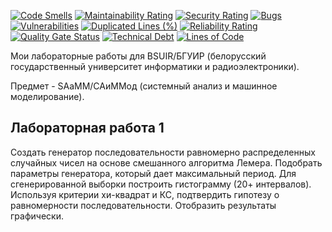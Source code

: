 [![Code Smells][code_smells_badge]][code_smells_link]
[![Maintainability Rating][maintainability_rating_badge]][maintainability_rating_link]
[![Security Rating][security_rating_badge]][security_rating_link]
[![Bugs][bugs_badge]][bugs_link]
[![Vulnerabilities][vulnerabilities_badge]][vulnerabilities_link]
[![Duplicated Lines (%)][duplicated_lines_density_badge]][duplicated_lines_density_link]
[![Reliability Rating][reliability_rating_badge]][reliability_rating_link]
[![Quality Gate Status][quality_gate_status_badge]][quality_gate_status_link]
[![Technical Debt][technical_debt_badge]][technical_debt_link]
[![Lines of Code][lines_of_code_badge]][lines_of_code_link]

Мои лабораторные работы для BSUIR/БГУИР (белорусский государственный университет информатики и радиоэлектроники).

Предмет - SAaMM/САиММод (системный анализ и машинное моделирование).

## Лабораторная работа 1

Создать генератор последовательности равномерно распределенных случайных чисел на основе смешанного алгоритма Лемера.
Подобрать параметры генератора, который дает максимальный период.
Для сгенерированной выборки построить гистограмму (20+ интервалов).
Используя критерии хи-квадрат и КС, подтвердить гипотезу о равномерности последовательности. Отобразить результаты
графически.

<!----------------------------------------------------------------------------->

[code_smells_badge]: https://sonarcloud.io/api/project_badges/measure?project=Hummel009_System-Analysis-and-Machine-Modeling&metric=code_smells

[code_smells_link]: https://sonarcloud.io/summary/overall?id=Hummel009_System-Analysis-and-Machine-Modeling

[maintainability_rating_badge]: https://sonarcloud.io/api/project_badges/measure?project=Hummel009_System-Analysis-and-Machine-Modeling&metric=sqale_rating

[maintainability_rating_link]: https://sonarcloud.io/summary/overall?id=Hummel009_System-Analysis-and-Machine-Modeling

[security_rating_badge]: https://sonarcloud.io/api/project_badges/measure?project=Hummel009_System-Analysis-and-Machine-Modeling&metric=security_rating

[security_rating_link]: https://sonarcloud.io/summary/overall?id=Hummel009_System-Analysis-and-Machine-Modeling

[bugs_badge]: https://sonarcloud.io/api/project_badges/measure?project=Hummel009_System-Analysis-and-Machine-Modeling&metric=bugs

[bugs_link]: https://sonarcloud.io/summary/overall?id=Hummel009_System-Analysis-and-Machine-Modeling

[vulnerabilities_badge]: https://sonarcloud.io/api/project_badges/measure?project=Hummel009_System-Analysis-and-Machine-Modeling&metric=vulnerabilities

[vulnerabilities_link]: https://sonarcloud.io/summary/overall?id=Hummel009_System-Analysis-and-Machine-Modeling

[duplicated_lines_density_badge]: https://sonarcloud.io/api/project_badges/measure?project=Hummel009_System-Analysis-and-Machine-Modeling&metric=duplicated_lines_density

[duplicated_lines_density_link]: https://sonarcloud.io/summary/overall?id=Hummel009_System-Analysis-and-Machine-Modeling

[reliability_rating_badge]: https://sonarcloud.io/api/project_badges/measure?project=Hummel009_System-Analysis-and-Machine-Modeling&metric=reliability_rating

[reliability_rating_link]: https://sonarcloud.io/summary/overall?id=Hummel009_System-Analysis-and-Machine-Modeling

[quality_gate_status_badge]: https://sonarcloud.io/api/project_badges/measure?project=Hummel009_System-Analysis-and-Machine-Modeling&metric=alert_status

[quality_gate_status_link]: https://sonarcloud.io/summary/overall?id=Hummel009_System-Analysis-and-Machine-Modeling

[technical_debt_badge]: https://sonarcloud.io/api/project_badges/measure?project=Hummel009_System-Analysis-and-Machine-Modeling&metric=sqale_index

[technical_debt_link]: https://sonarcloud.io/summary/overall?id=Hummel009_System-Analysis-and-Machine-Modeling

[lines_of_code_badge]: https://sonarcloud.io/api/project_badges/measure?project=Hummel009_System-Analysis-and-Machine-Modeling&metric=ncloc

[lines_of_code_link]: https://sonarcloud.io/summary/overall?id=Hummel009_System-Analysis-and-Machine-Modeling